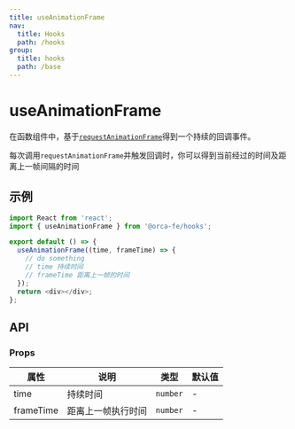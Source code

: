 ```yaml
---
title: useAnimationFrame
nav:
  title: Hooks
  path: /hooks
group:
  title: hooks
  path: /base
---
```


# useAnimationFrame

在函数组件中，基于[`requestAnimationFrame`](https://developer.mozilla.org/zh-CN/docs/Web/API/Window/requestAnimationFrame)得到一个持续的回调事件。

每次调用`requestAnimationFrame`并触发回调时，你可以得到当前经过的时间及距离上一帧间隔的时间

## 示例

```javascript
import React from 'react';
import { useAnimationFrame } from '@orca-fe/hooks';

export default () => {
  useAnimationFrame((time, frameTime) => {
    // do something
    // time 持续时间
    // frameTime 距离上一帧的时间
  });
  return <div></div>;
};
```

## API

### Props

| 属性      | 说明               | 类型     | 默认值 |
| --------- | ------------------ | -------- | ------ |
| time      | 持续时间           | `number` | -      |
| frameTime | 距离上一帧执行时间 | `number` | -      |
